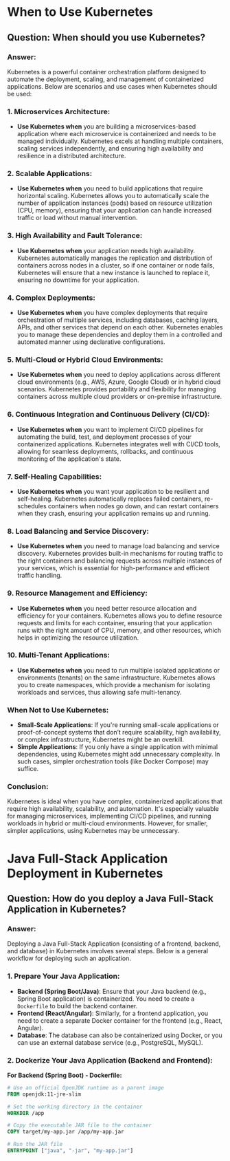 # When to Use Kubernetes

## Question: When should you use Kubernetes?

### **Answer:**

Kubernetes is a powerful container orchestration platform designed to automate the deployment, scaling, and management of containerized applications. Below are scenarios and use cases when Kubernetes should be used:

### **1. Microservices Architecture:**
   - **Use Kubernetes when** you are building a microservices-based application where each microservice is containerized and needs to be managed individually. Kubernetes excels at handling multiple containers, scaling services independently, and ensuring high availability and resilience in a distributed architecture.

### **2. Scalable Applications:**
   - **Use Kubernetes when** you need to build applications that require horizontal scaling. Kubernetes allows you to automatically scale the number of application instances (pods) based on resource utilization (CPU, memory), ensuring that your application can handle increased traffic or load without manual intervention.

### **3. High Availability and Fault Tolerance:**
   - **Use Kubernetes when** your application needs high availability. Kubernetes automatically manages the replication and distribution of containers across nodes in a cluster, so if one container or node fails, Kubernetes will ensure that a new instance is launched to replace it, ensuring no downtime for your application.

### **4. Complex Deployments:**
   - **Use Kubernetes when** you have complex deployments that require orchestration of multiple services, including databases, caching layers, APIs, and other services that depend on each other. Kubernetes enables you to manage these dependencies and deploy them in a controlled and automated manner using declarative configurations.

### **5. Multi-Cloud or Hybrid Cloud Environments:**
   - **Use Kubernetes when** you need to deploy applications across different cloud environments (e.g., AWS, Azure, Google Cloud) or in hybrid cloud scenarios. Kubernetes provides portability and flexibility for managing containers across multiple cloud providers or on-premise infrastructure.

### **6. Continuous Integration and Continuous Delivery (CI/CD):**
   - **Use Kubernetes when** you want to implement CI/CD pipelines for automating the build, test, and deployment processes of your containerized applications. Kubernetes integrates well with CI/CD tools, allowing for seamless deployments, rollbacks, and continuous monitoring of the application's state.

### **7. Self-Healing Capabilities:**
   - **Use Kubernetes when** you want your application to be resilient and self-healing. Kubernetes automatically replaces failed containers, re-schedules containers when nodes go down, and can restart containers when they crash, ensuring your application remains up and running.

### **8. Load Balancing and Service Discovery:**
   - **Use Kubernetes when** you need to manage load balancing and service discovery. Kubernetes provides built-in mechanisms for routing traffic to the right containers and balancing requests across multiple instances of your services, which is essential for high-performance and efficient traffic handling.

### **9. Resource Management and Efficiency:**
   - **Use Kubernetes when** you need better resource allocation and efficiency for your containers. Kubernetes allows you to define resource requests and limits for each container, ensuring that your application runs with the right amount of CPU, memory, and other resources, which helps in optimizing the resource utilization.

### **10. Multi-Tenant Applications:**
   - **Use Kubernetes when** you need to run multiple isolated applications or environments (tenants) on the same infrastructure. Kubernetes allows you to create namespaces, which provide a mechanism for isolating workloads and services, thus allowing safe multi-tenancy.

### **When Not to Use Kubernetes:**
   - **Small-Scale Applications**: If you're running small-scale applications or proof-of-concept systems that don’t require scalability, high availability, or complex infrastructure, Kubernetes might be an overkill.
   - **Simple Applications**: If you only have a single application with minimal dependencies, using Kubernetes might add unnecessary complexity. In such cases, simpler orchestration tools (like Docker Compose) may suffice.

### **Conclusion:**
   Kubernetes is ideal when you have complex, containerized applications that require high availability, scalability, and automation. It's especially valuable for managing microservices, implementing CI/CD pipelines, and running workloads in hybrid or multi-cloud environments. However, for smaller, simpler applications, using Kubernetes may be unnecessary.


# Java Full-Stack Application Deployment in Kubernetes

## Question: How do you deploy a Java Full-Stack Application in Kubernetes?

### **Answer:**
Deploying a Java Full-Stack Application (consisting of a frontend, backend, and database) in Kubernetes involves several steps. Below is a general workflow for deploying such an application.

### **1. Prepare Your Java Application:**
   - **Backend (Spring Boot/Java)**: Ensure that your Java backend (e.g., Spring Boot application) is containerized. You need to create a `Dockerfile` to build the backend container.
   - **Frontend (React/Angular)**: Similarly, for a frontend application, you need to create a separate Docker container for the frontend (e.g., React, Angular).
   - **Database**: The database can also be containerized using Docker, or you can use an external database service (e.g., PostgreSQL, MySQL).

### **2. Dockerize Your Java Application (Backend and Frontend):**

**For Backend (Spring Boot) - Dockerfile:**
```dockerfile
# Use an official OpenJDK runtime as a parent image
FROM openjdk:11-jre-slim

# Set the working directory in the container
WORKDIR /app

# Copy the executable JAR file to the container
COPY target/my-app.jar /app/my-app.jar

# Run the JAR file
ENTRYPOINT ["java", "-jar", "my-app.jar"]

